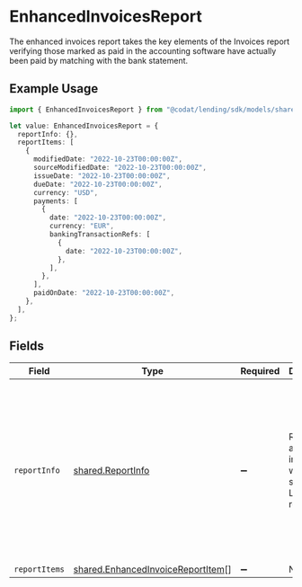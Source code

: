 # EnhancedInvoicesReport

The enhanced invoices report takes the key elements of the Invoices report verifying those marked as paid in the accounting software have actually been paid by matching with the bank statement.

## Example Usage

```typescript
import { EnhancedInvoicesReport } from "@codat/lending/sdk/models/shared";

let value: EnhancedInvoicesReport = {
  reportInfo: {},
  reportItems: [
    {
      modifiedDate: "2022-10-23T00:00:00Z",
      sourceModifiedDate: "2022-10-23T00:00:00Z",
      issueDate: "2022-10-23T00:00:00Z",
      dueDate: "2022-10-23T00:00:00Z",
      currency: "USD",
      payments: [
        {
          date: "2022-10-23T00:00:00Z",
          currency: "EUR",
          bankingTransactionRefs: [
            {
              date: "2022-10-23T00:00:00Z",
            },
          ],
        },
      ],
      paidOnDate: "2022-10-23T00:00:00Z",
    },
  ],
};
```

## Fields

| Field                                                                                                                                                                             | Type                                                                                                                                                                              | Required                                                                                                                                                                          | Description                                                                                                                                                                       | Example                                                                                                                                                                           |
| --------------------------------------------------------------------------------------------------------------------------------------------------------------------------------- | --------------------------------------------------------------------------------------------------------------------------------------------------------------------------------- | --------------------------------------------------------------------------------------------------------------------------------------------------------------------------------- | --------------------------------------------------------------------------------------------------------------------------------------------------------------------------------- | --------------------------------------------------------------------------------------------------------------------------------------------------------------------------------- |
| `reportInfo`                                                                                                                                                                      | [shared.ReportInfo](../../../sdk/models/shared/reportinfo.md)                                                                                                                     | :heavy_minus_sign:                                                                                                                                                                | Report additional information, which is specific to Lending reports.                                                                                                              | {<br/>"Example 1": {<br/>"value": {<br/>"pageNumber": 0,<br/>"pageSize": 0,<br/>"totalResults": 0,<br/>"reportName": "string",<br/>"companyName": "string",<br/>"generatedDate": "2023-01-26T07:36:40.487Z"<br/>}<br/>}<br/>} |
| `reportItems`                                                                                                                                                                     | [shared.EnhancedInvoiceReportItem](../../../sdk/models/shared/enhancedinvoicereportitem.md)[]                                                                                     | :heavy_minus_sign:                                                                                                                                                                | N/A                                                                                                                                                                               |                                                                                                                                                                                   |